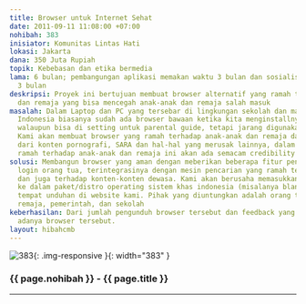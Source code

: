 ```yaml
---
title: Browser untuk Internet Sehat
date: 2011-09-11 11:08:00 +07:00
nohibah: 383
inisiator: Komunitas Lintas Hati
lokasi: Jakarta
dana: 350 Juta Rupiah
topik: Kebebasan dan etika bermedia
lama: 6 bulan; pembangungan aplikasi memakan waktu 3 bulan dan sosialisasi selama
  3 bulan
deskripsi: Proyek ini bertujuan membuat browser alternatif yang ramah terhadap anak-anak
  dan remaja yang bisa mencegah anak-anak dan remaja salah masuk
masalah: Dalam Laptop dan PC yang tersebar di lingkungan sekolah dan masyarakat di
  Indonesia biasanya sudah ada browser bawaan ketika kita menginstallnya. Sayangnya
  walaupun bisa di setting untuk parental guide, tetapi jarang digunakan karena rumit.
  Kami akan membuat browser yang ramah terhadap anak-anak dan remaja dan menjauhkan
  dari konten pornografi, SARA dan hal-hal yang merusak lainnya, dalam browser yang
  ramah terhadap anak-anak dan remaja ini akan ada semacam credibility meter.
solusi: Membangun browser yang aman dengan meberikan beberapa fitur penting, misalanya
  login orang tua, terintegrasinya dengan mesin pencarian yang ramah terhadap anak
  dan juga terhadap konten-konten dewasa. Kami akan berusaha memasukkan browser ini
  ke dalam paket/distro operating sistem khas indonesia (misalanya blankon) dan menyediakan
  tempat unduhan di website kami. Pihak yang diuntungkan adalah orang tua, anak-anak,
  remaja, pemerintah, dan sekolah
keberhasilan: Dari jumlah pengunduh browser tersebut dan feedback yang didapat dari
  adanya browser tersebut.
layout: hibahcmb
---
```


![383](/static/img/hibahcmb/383.png){: .img-responsive }{: width="383" }

### {{ page.nohibah }} - {{ page.title }}

---
